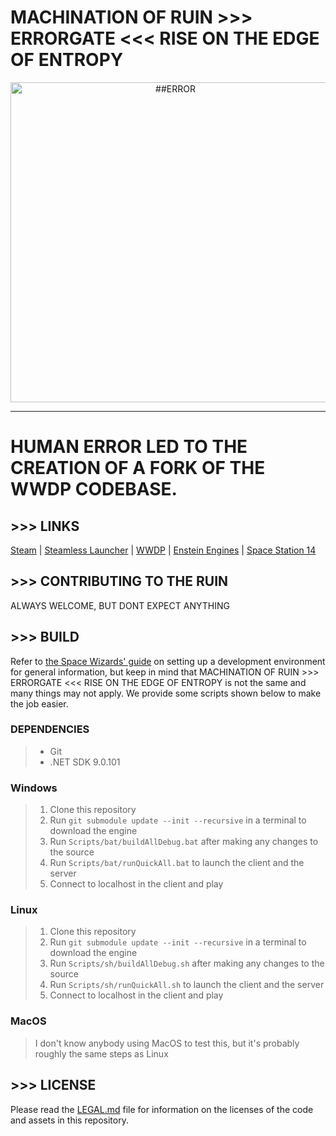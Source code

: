 # MACHINATION OF RUIN >>> ERRORGATE <<< RISE ON THE EDGE OF ENTROPY

<p style='text-align: center;'><img alt="##ERROR" src="" width="512px" /></p>

---

# HUMAN ERROR LED TO THE CREATION OF A FORK OF THE WWDP CODEBASE.


## \>>> LINKS

[Steam](https://store.steampowered.com/app/2585480/Space_Station_Multiverse/) | [Steamless Launcher](https://spacestationmultiverse.com/downloads/) | [WWDP](https://github.com/WWhiteDreamProject/wwdpublic) | [Enstein Engines](https://github.com/Simple-Station/Einstein-Engines) | [Space Station 14](https://github.com/space-wizards/space-station-14)

## \>>> CONTRIBUTING TO THE RUIN

ALWAYS WELCOME, BUT DONT EXPECT ANYTHING

## \>>> BUILD

Refer to [the Space Wizards' guide](https://docs.spacestation14.com/en/general-development/setup/setting-up-a-development-environment.html) on setting up a development environment for general information, but keep in mind that MACHINATION OF RUIN >>> ERRORGATE <<< RISE ON THE EDGE OF ENTROPY is not the same and many things may not apply.
We provide some scripts shown below to make the job easier.

### DEPENDENCIES

> - Git
> - .NET SDK 9.0.101


### Windows

> 1. Clone this repository
> 2. Run `git submodule update --init --recursive` in a terminal to download the engine
> 3. Run `Scripts/bat/buildAllDebug.bat` after making any changes to the source
> 4. Run `Scripts/bat/runQuickAll.bat` to launch the client and the server
> 5. Connect to localhost in the client and play

### Linux

> 1. Clone this repository
> 2. Run `git submodule update --init --recursive` in a terminal to download the engine
> 3. Run `Scripts/sh/buildAllDebug.sh` after making any changes to the source
> 4. Run `Scripts/sh/runQuickAll.sh` to launch the client and the server
> 5. Connect to localhost in the client and play

### MacOS

> I don't know anybody using MacOS to test this, but it's probably roughly the same steps as Linux

## \>>> LICENSE

Please read the [LEGAL.md](./LEGAL.md) file for information on the licenses of the code and assets in this repository.
